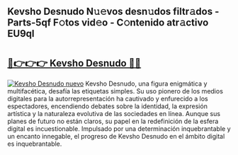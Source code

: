 ## Kevsho Desnudo N𝚞𝚎vos desn𝚞dos filtr𝚊dos - Parts-5qf F𝚘tos vid𝚎o - C𝚘ntenido atr𝚊ctivo EU9ql

# <h2><a href="http://mbbfb6d.tromn.icu/?c=Kevsho+Desnudo">🔗👉👉👉 Kevsho Desnudo 🔗🔗</a></h2>

[![Kevsho Desnudo nuevo](https://i.imgur.com/pEAQMta.gif)](http://mbbfb6d.tromn.icu/?c=Kevsho+Desnudo)
Kevsho Desnudo, una figura enigmática y multifacética, desafía las etiquetas simples. Su uso pionero de los medios digitales para la autorrepresentación ha cautivado y enfurecido a los espectadores, encendiendo debates sobre la identidad, la expresión artística y la naturaleza evolutiva de las sociedades en línea. Aunque sus planes de futuro no están claros, su papel en la redefinición de la esfera digital es incuestionable. Impulsado por una determinación inquebrantable y un encanto innegable, el progreso de Kevsho Desnudo en el ámbito digital es inquebrantable.
